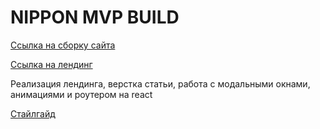 #  NIPPON MVP BUILD

[Ссылка на сборку сайта](https://annezi.github.io/prod-3c/) 

[Ссылка на лендинг](https://annezi.github.io/prod-3c/#/landing)

Реализация лендинга, верстка статьи, работа с модальными окнами, анимациями и роутером на react

[Стайлгайд](https://annezi.github.io/prod-3c/#/styleguide)

